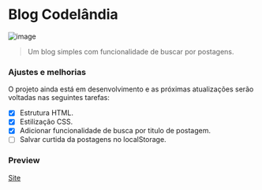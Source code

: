 # Blog Codelândia

![image](https://github.com/Ericodesenvolvedor/blog/assets/100439353/0cc97b3e-e020-458f-9817-646c693ac262)

> Um blog simples com funcionalidade de buscar por postagens.

### Ajustes e melhorias

O projeto ainda está em desenvolvimento e as próximas atualizações serão voltadas nas seguintes tarefas:

- [x] Estrutura HTML.
- [x] Estilização CSS.
- [x] Adicionar funcionalidade de busca por titulo de postagem.
- [ ] Salvar curtida da postagens no localStorage.

### Preview

[Site](https://ericodesenvolvedor.github.io/blog/)
